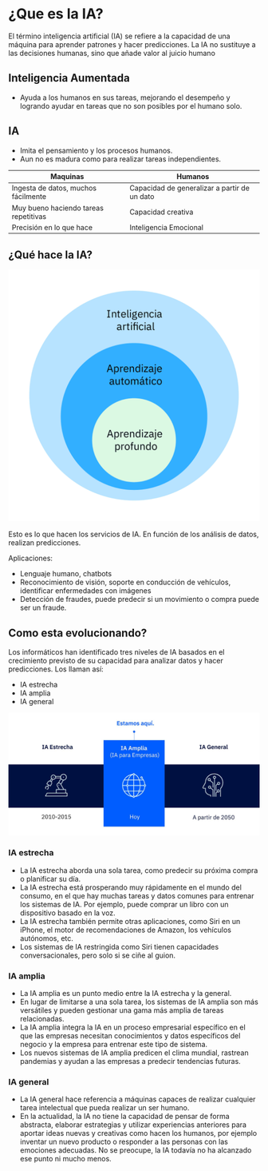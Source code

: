 # ¿Que es la IA?

El término inteligencia artificial (IA) se refiere a la capacidad de una máquina para aprender patrones y hacer predicciones. La IA no sustituye a las decisiones humanas, sino que añade valor al juicio humano

## Inteligencia Aumentada

- Ayuda a los humanos en sus tareas, mejorando el desempeño y logrando ayudar en tareas que no son posibles por el humano solo.

## IA

- Imita el pensamiento y los procesos humanos.
- Aun no es madura como para realizar tareas independientes.

| Maquinas | Humanos |
|--------|--------|
| Ingesta de datos, muchos fácilmente | Capacidad de generalizar a partir de un dato |
| Muy bueno haciendo tareas repetitivas | Capacidad creativa |
| Precisión en lo que hace | Inteligencia Emocional |

## ¿Qué hace la IA?

![alt text](<Intro to AI_BR_ES_MLDL_AIMLDLSpheres_ES.png>)

Esto es lo que hacen los servicios de IA. En función de los análisis de datos, realizan predicciones.

Aplicaciones:

- Lenguaje humano, chatbots
- Reconocimiento de visión, soporte en conducción de vehículos, identificar enfermedades con imágenes
- Detección de fraudes, puede predecir si un movimiento o compra puede ser un fraude.

## Como esta evolucionando?

Los informáticos han identificado tres niveles de IA basados en el crecimiento previsto de su capacidad para analizar datos y hacer predicciones. Los llaman así:

- IA estrecha
- IA amplia
- IA general

![alt text](<Intro to AI_BR_ES_IntroAIPredictionLevel_ES.jpg>)

### IA estrecha

- La IA estrecha aborda una sola tarea, como predecir su próxima compra o planificar su día.
- La IA estrecha está prosperando muy rápidamente en el mundo del consumo, en el que hay muchas tareas y datos comunes para entrenar los sistemas de IA. Por ejemplo, puede comprar un libro con un dispositivo basado en la voz.
- La IA estrecha también permite otras aplicaciones, como Siri en un iPhone, el motor de recomendaciones de Amazon, los vehículos autónomos, etc. 
- Los sistemas de IA restringida como Siri tienen capacidades conversacionales, pero solo si se ciñe al guion.

### IA amplia

- La IA amplia es un punto medio entre la IA estrecha y la general.
- En lugar de limitarse a una sola tarea, los sistemas de IA amplia son más versátiles y pueden gestionar una gama más amplia de tareas relacionadas.
- La IA amplia integra la IA en un proceso empresarial específico en el que las empresas necesitan conocimientos y datos específicos del negocio y la empresa para entrenar este tipo de sistema.
- Los nuevos sistemas de IA amplia predicen el clima mundial, rastrean pandemias y ayudan a las empresas a predecir tendencias futuras.

### IA general

- La IA general hace referencia a máquinas capaces de realizar cualquier tarea intelectual que pueda realizar un ser humano.
- En la actualidad, la IA no tiene la capacidad de pensar de forma abstracta, elaborar estrategias y utilizar experiencias anteriores para aportar ideas nuevas y creativas como hacen los humanos, por ejemplo inventar un nuevo producto o responder a las personas con las emociones adecuadas. No se preocupe, la IA todavía no ha alcanzado ese punto ni mucho menos.

